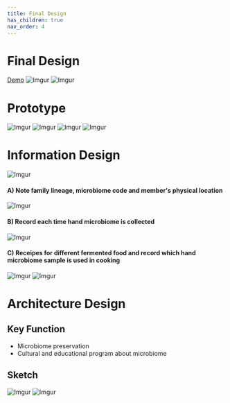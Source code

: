 ```yaml
---
title: Final Design
has_children: true
nav_order: 4
---
```


# Final Design
[Demo](https://vimeo.com/336161134) 
![Imgur](https://i.imgur.com/VVbYHpd.png)
![Imgur](https://i.imgur.com/wIJmcDw.png)

# Prototype
![Imgur](https://i.imgur.com/B9Brx0L.jpg)
![Imgur](https://i.imgur.com/N3JbwlP.jpg)
![Imgur](https://i.imgur.com/A88yrFd.jpg)
![Imgur](https://i.imgur.com/1ZRju3B.jpg)

# Information Design
![Imgur](https://i.imgur.com/TTUd5XB.jpg)
#### A) Note family lineage, microbiome code and member's physical location
![Imgur](https://i.imgur.com/5Bvt8K9.jpg)
#### B) Record each time hand microbiome is collected
![Imgur](https://i.imgur.com/egL6KgQ.jpg)
#### C) Receipes for different fermented food and record which hand microbiome sample is used in cooking
![Imgur](https://i.imgur.com/aA2rxzH.jpg)
![Imgur](https://i.imgur.com/5S5vkyS.jpg)

# Architecture Design
## Key Function
- Microbiome preservation
- Cultural and educational program about microbiome

## Sketch
![Imgur](https://i.imgur.com/p8VD7li.jpg)
![Imgur](https://i.imgur.com/RW5nhvN.jpg)
